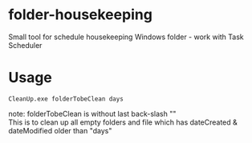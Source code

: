 # folder-housekeeping
Small tool for schedule housekeeping Windows folder - work with Task Scheduler

# Usage
```
CleanUp.exe folderTobeClean days
```
note: folderTobeClean is without last back-slash "\"  
This is to clean up all empty folders and file which has dateCreated & dateModified older than "days"  
